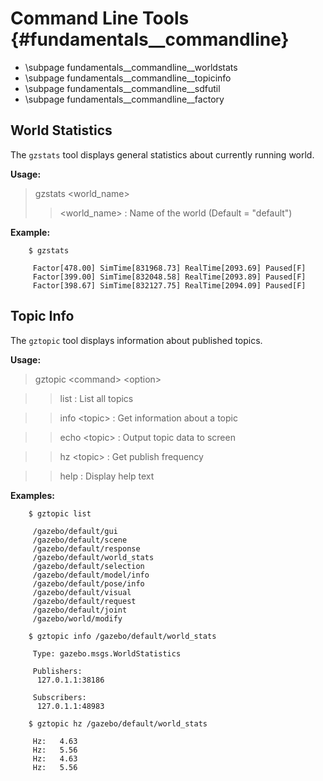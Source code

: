 Command Line Tools {#fundamentals__commandline}
======================

- \subpage fundamentals__commandline__worldstats
- \subpage fundamentals__commandline__topicinfo
- \subpage fundamentals__commandline__sdfutil
- \subpage fundamentals__commandline__factory

World Statistics
--

The `gzstats` tool displays general statistics about currently running world.

**Usage:**

 > gzstats \<world_name\>
 > > \<world_name\> : Name of the world (Default = "default")

**Example:**

        $ gzstats
        
         Factor[478.00] SimTime[831968.73] RealTime[2093.69] Paused[F]
         Factor[399.00] SimTime[832048.58] RealTime[2093.89] Paused[F]
         Factor[398.67] SimTime[832127.75] RealTime[2094.09] Paused[F]

Topic Info
--
The `gztopic` tool displays information about published topics.

**Usage:**

>  gztopic \<command\> \<option\>

> > list         : List all topics

> > info \<topic\> : Get information about a topic

> > echo \<topic\> : Output topic data to screen

> > hz \<topic\>   : Get publish frequency

> > help         : Display help text

**Examples:**

        $ gztopic list
        
         /gazebo/default/gui
         /gazebo/default/scene
         /gazebo/default/response
         /gazebo/default/world_stats
         /gazebo/default/selection
         /gazebo/default/model/info
         /gazebo/default/pose/info
         /gazebo/default/visual
         /gazebo/default/request
         /gazebo/default/joint
         /gazebo/world/modify

        $ gztopic info /gazebo/default/world_stats
        
         Type: gazebo.msgs.WorldStatistics
         
         Publishers:
          127.0.1.1:38186
         
         Subscribers:
          127.0.1.1:48983

        $ gztopic hz /gazebo/default/world_stats
        
         Hz:   4.63
         Hz:   5.56
         Hz:   4.63
         Hz:   5.56
